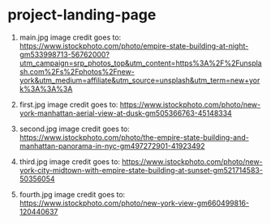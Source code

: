 # project-landing-page

1. main.jpg image credit goes to: https://www.istockphoto.com/photo/empire-state-building-at-night-gm533998713-56762000?utm_campaign=srp_photos_top&utm_content=https%3A%2F%2Funsplash.com%2Fs%2Fphotos%2Fnew-york&utm_medium=affiliate&utm_source=unsplash&utm_term=new+york%3A%3A%3A

2. first.jpg image credit goes to: https://www.istockphoto.com/photo/new-york-manhattan-aerial-view-at-dusk-gm505366763-45148334

3. second.jpg image credit goes to: https://www.istockphoto.com/photo/the-empire-state-building-and-manhattan-panorama-in-nyc-gm497272901-41923492

4. third.jpg image credit goes to: https://www.istockphoto.com/photo/new-york-city-midtown-with-empire-state-building-at-sunset-gm521714583-50356054

5. fourth.jpg image credit goes to: https://www.istockphoto.com/photo/new-york-view-gm660499816-120440637
